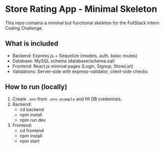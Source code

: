 # Store Rating App - Minimal Skeleton

This repo contains a minimal but functional skeleton for the FullStack Intern Coding Challenge.

## What is included
- Backend: Express.js + Sequelize (models, auth, basic routes)
- Database: MySQL schema (database/schema.sql)
- Frontend: React.js minimal pages (Login, Signup, StoreList)
- Validations: Server-side with express-validator, client-side checks

## How to run (locally)
1. Create `.env` from `.env.example` and fill DB credentials.
2. Backend:
   - cd backend
   - npm install
   - npm run dev
3. Frontend:
   - cd frontend
   - npm install
   - npm start



